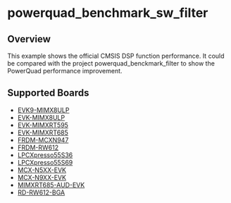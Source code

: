 # powerquad_benchmark_sw_filter

## Overview
This example shows the official CMSIS DSP function performance.
It could be compared with the project powerquad_benckmark_filter to show the PowerQuad performance improvement.

## Supported Boards
- [EVK9-MIMX8ULP](../../../_boards/evk9mimx8ulp/driver_examples/powerquad/benchmark_sw_filter/example_board_readme.md)
- [EVK-MIMX8ULP](../../../_boards/evkmimx8ulp/driver_examples/powerquad/benchmark_sw_filter/example_board_readme.md)
- [EVK-MIMXRT595](../../../_boards/evkmimxrt595/driver_examples/powerquad/benchmark_sw_filter/example_board_readme.md)
- [EVK-MIMXRT685](../../../_boards/evkmimxrt685/driver_examples/powerquad/benchmark_sw_filter/example_board_readme.md)
- [FRDM-MCXN947](../../../_boards/frdmmcxn947/driver_examples/powerquad/benchmark_sw_filter/example_board_readme.md)
- [FRDM-RW612](../../../_boards/frdmrw612/driver_examples/powerquad/benchmark_sw_filter/example_board_readme.md)
- [LPCXpresso55S36](../../../_boards/lpcxpresso55s36/driver_examples/powerquad/benchmark_sw_filter/example_board_readme.md)
- [LPCXpresso55S69](../../../_boards/lpcxpresso55s69/driver_examples/powerquad/benchmark_sw_filter/example_board_readme.md)
- [MCX-N5XX-EVK](../../../_boards/mcxn5xxevk/driver_examples/powerquad/benchmark_sw_filter/example_board_readme.md)
- [MCX-N9XX-EVK](../../../_boards/mcxn9xxevk/driver_examples/powerquad/benchmark_sw_filter/example_board_readme.md)
- [MIMXRT685-AUD-EVK](../../../_boards/mimxrt685audevk/driver_examples/powerquad/benchmark_sw_filter/example_board_readme.md)
- [RD-RW612-BGA](../../../_boards/rdrw612bga/driver_examples/powerquad/benchmark_sw_filter/example_board_readme.md)
